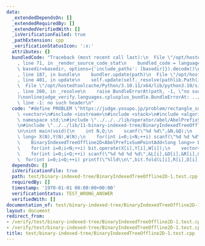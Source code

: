 ```yaml
---
data:
  _extendedDependsOn: []
  _extendedRequiredBy: []
  _extendedVerifiedWith: []
  _isVerificationFailed: true
  _pathExtension: cpp
  _verificationStatusIcon: ':x:'
  attributes: {}
  bundledCode: "Traceback (most recent call last):\n  File \"/opt/hostedtoolcache/Python/3.10.11/x64/lib/python3.10/site-packages/onlinejudge_verify/documentation/build.py\"\
    , line 71, in _render_source_code_stat\n    bundled_code = language.bundle(stat.path,\
    \ basedir=basedir, options={'include_paths': [basedir]}).decode()\n  File \"/opt/hostedtoolcache/Python/3.10.11/x64/lib/python3.10/site-packages/onlinejudge_verify/languages/cplusplus.py\"\
    , line 187, in bundle\n    bundler.update(path)\n  File \"/opt/hostedtoolcache/Python/3.10.11/x64/lib/python3.10/site-packages/onlinejudge_verify/languages/cplusplus_bundle.py\"\
    , line 401, in update\n    self.update(self._resolve(pathlib.Path(included), included_from=path))\n\
    \  File \"/opt/hostedtoolcache/Python/3.10.11/x64/lib/python3.10/site-packages/onlinejudge_verify/languages/cplusplus_bundle.py\"\
    , line 260, in _resolve\n    raise BundleErrorAt(path, -1, \"no such header\"\
    )\nonlinejudge_verify.languages.cplusplus_bundle.BundleErrorAt: ../../../lib/operator/abel/AbelPrefixSumPointAdd.cpp:\
    \ line -1: no such header\n"
  code: "#define PROBLEM \"https://judge.yosupo.jp/problem/rectangle_sum\"\n\n#include\
    \ <vector>\n#include <iostream>\n#include <stack>\n#include <algorithm>\nusing\
    \ namespace std;\n#include \"../../../lib/operator/abel/AbelPrefixSumPointAdd.cpp\"\
    \n#include \"../../lib/11-binary-indexed-tree/BinaryIndexedTreeOffline2D.cpp\"\
    \n\nint main(void){\n    int N,Q;\n    scanf(\"%d %d\",&N,&Q);\n    vector<long\
    \ long> X(N),Y(N),W(N);\n    for(int i=0;i<N;++i) scanf(\"%d %d %d\",&X[i],&Y[i],&W[i]);\n\
    \    BinaryIndexedTreeOffline2D<AbelPrefixSumPointAdd<long long>> bit(X,Y);\n\
    \    for(int i=0;i<N;++i) bit.operate(X[i],Y[i],W[i]);\n    vector<int> L(Q),D(Q),R(Q),U(Q);\n\
    \    for(int i=0;i<Q;++i) scanf(\"%d %d %d %d\",&L[i],&D[i],&R[i],&U[i]);\n  \
    \  for(int i=0;i<Q;++i) printf(\"%lld\\n\",bit.fold(L[i],R[i],D[i],U[i]));\n}"
  dependsOn: []
  isVerificationFile: true
  path: test/binary-indexed-tree/BinaryIndexedTreeOffline2D-1.test.cpp
  requiredBy: []
  timestamp: '1970-01-01 00:00:00+00:00'
  verificationStatus: TEST_WRONG_ANSWER
  verifiedWith: []
documentation_of: test/binary-indexed-tree/BinaryIndexedTreeOffline2D-1.test.cpp
layout: document
redirect_from:
- /verify/test/binary-indexed-tree/BinaryIndexedTreeOffline2D-1.test.cpp
- /verify/test/binary-indexed-tree/BinaryIndexedTreeOffline2D-1.test.cpp.html
title: test/binary-indexed-tree/BinaryIndexedTreeOffline2D-1.test.cpp
---
```

